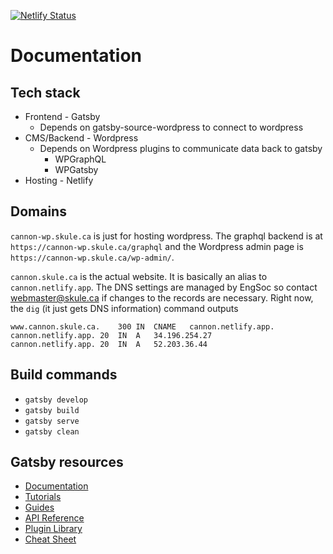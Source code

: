 [![Netlify Status](https://api.netlify.com/api/v1/badges/4c80f29c-45ab-4f9d-bfcf-207d2930b2c7/deploy-status)](https://app.netlify.com/sites/cannon/deploys)

# Documentation

## Tech stack
- Frontend - Gatsby
  - Depends on gatsby-source-wordpress to connect to wordpress
- CMS/Backend - Wordpress
  - Depends on Wordpress plugins to communicate data back to gatsby
    - WPGraphQL
    - WPGatsby
- Hosting - Netlify

## Domains
`cannon-wp.skule.ca` is just for hosting wordpress. The graphql backend is at `https://cannon-wp.skule.ca/graphql` and the Wordpress admin page is `https://cannon-wp.skule.ca/wp-admin/`.

`cannon.skule.ca` is the actual website. It is basically an alias to `cannon.netlify.app`. The DNS settings are managed by EngSoc so contact webmaster@skule.ca if changes to the records are necessary. Right now, the `dig` (it just gets DNS information) command outputs
```
www.cannon.skule.ca.	300	IN	CNAME	cannon.netlify.app.
cannon.netlify.app.	20	IN	A	34.196.254.27
cannon.netlify.app.	20	IN	A	52.203.36.44
```

## Build commands
- `gatsby develop`
- `gatsby build`
- `gatsby serve`
- `gatsby clean`


## Gatsby resources

- [Documentation](https://www.gatsbyjs.com/docs/?utm_source=starter&utm_medium=readme&utm_campaign=minimal-starter)
- [Tutorials](https://www.gatsbyjs.com/tutorial/?utm_source=starter&utm_medium=readme&utm_campaign=minimal-starter)
- [Guides](https://www.gatsbyjs.com/tutorial/?utm_source=starter&utm_medium=readme&utm_campaign=minimal-starter)
- [API Reference](https://www.gatsbyjs.com/docs/api-reference/?utm_source=starter&utm_medium=readme&utm_campaign=minimal-starter)
- [Plugin Library](https://www.gatsbyjs.com/plugins?utm_source=starter&utm_medium=readme&utm_campaign=minimal-starter)
- [Cheat Sheet](https://www.gatsbyjs.com/docs/cheat-sheet/?utm_source=starter&utm_medium=readme&utm_campaign=minimal-starter)